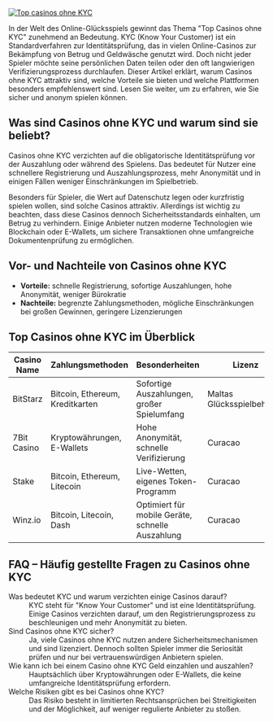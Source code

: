 [![Top casinos ohne KYC](https://123-caf.pages.dev/gitsignup.png)](https://vrmoo.ru/Bt82HjjY)

<p>In der Welt des Online-Glücksspiels gewinnt das Thema "Top Casinos ohne KYC" zunehmend an Bedeutung. KYC (Know Your Customer) ist ein Standardverfahren zur Identitätsprüfung, das in vielen Online-Casinos zur Bekämpfung von Betrug und Geldwäsche genutzt wird. Doch nicht jeder Spieler möchte seine persönlichen Daten teilen oder den oft langwierigen Verifizierungsprozess durchlaufen. Dieser Artikel erklärt, warum Casinos ohne KYC attraktiv sind, welche Vorteile sie bieten und welche Plattformen besonders empfehlenswert sind. Lesen Sie weiter, um zu erfahren, wie Sie sicher und anonym spielen können.</p>  <h2>Was sind Casinos ohne KYC und warum sind sie beliebt?</h2> <p>Casinos ohne KYC verzichten auf die obligatorische Identitätsprüfung vor der Auszahlung oder während des Spielens. Das bedeutet für Nutzer eine schnellere Registrierung und Auszahlungsprozess, mehr Anonymität und in einigen Fällen weniger Einschränkungen im Spielbetrieb.</p> <p>Besonders für Spieler, die Wert auf Datenschutz legen oder kurzfristig spielen wollen, sind solche Casinos attraktiv. Allerdings ist wichtig zu beachten, dass diese Casinos dennoch Sicherheitsstandards einhalten, um Betrug zu verhindern. Einige Anbieter nutzen moderne Technologien wie Blockchain oder E-Wallets, um sichere Transaktionen ohne umfangreiche Dokumentenprüfung zu ermöglichen.</p>  <h2>Vor- und Nachteile von Casinos ohne KYC</h2> <ul> <li><strong>Vorteile:</strong> schnelle Registrierung, sofortige Auszahlungen, hohe Anonymität, weniger Bürokratie</li> <li><strong>Nachteile:</strong> begrenzte Zahlungsmethoden, mögliche Einschränkungen bei großen Gewinnen, geringere Lizenzierungen</li> </ul>  <h2>Top Casinos ohne KYC im Überblick</h2> <table> <thead> <tr> <th>Casino Name</th> <th>Zahlungsmethoden</th> <th>Besonderheiten</th> <th>Lizenz</th> </tr> </thead> <tbody> <tr> <td>BitStarz</td> <td>Bitcoin, Ethereum, Kreditkarten</td> <td>Sofortige Auszahlungen, großer Spielumfang</td> <td>Maltas Glücksspielbehörde</td> </tr> <tr> <td>7Bit Casino</td> <td>Kryptowährungen, E-Wallets</td> <td>Hohe Anonymität, schnelle Verifizierung</td> <td>Curacao</td> </tr> <tr> <td>Stake</td> <td>Bitcoin, Ethereum, Litecoin</td> <td>Live-Wetten, eigenes Token-Programm</td> <td>Curacao</td> </tr> <tr> <td>Winz.io</td> <td>Bitcoin, Litecoin, Dash</td> <td>Optimiert für mobile Geräte, schnelle Auszahlung</td> <td>Curacao</td> </tr> </tbody> </table>  <h2>FAQ – Häufig gestellte Fragen zu Casinos ohne KYC</h2> <dl>   <dt>Was bedeutet KYC und warum verzichten einige Casinos darauf?</dt>   <dd>KYC steht für "Know Your Customer" und ist eine Identitätsprüfung. Einige Casinos verzichten darauf, um den Registrierungsprozess zu beschleunigen und mehr Anonymität zu bieten.</dd>    <dt>Sind Casinos ohne KYC sicher?</dt>   <dd>Ja, viele Casinos ohne KYC nutzen andere Sicherheitsmechanismen und sind lizenziert. Dennoch sollten Spieler immer die Seriosität prüfen und nur bei vertrauenswürdigen Anbietern spielen.</dd>    <dt>Wie kann ich bei einem Casino ohne KYC Geld einzahlen und auszahlen?</dt>   <dd>Hauptsächlich über Kryptowährungen oder E-Wallets, die keine umfangreiche Identitätsprüfung erfordern.</dd>    <dt>Welche Risiken gibt es bei Casinos ohne KYC?</dt>   <dd>Das Risiko besteht in limitierten Rechtsansprüchen bei Streitigkeiten und der Möglichkeit, auf weniger regulierte Anbieter zu stoßen.</dd> </dl>